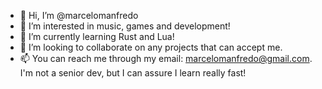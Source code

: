 - 👋 Hi, I’m @marcelomanfredo
- 👀 I’m interested in music, games and development!
- 🌱 I’m currently learning Rust and Lua!
- 💞️ I’m looking to collaborate on any projects that can accept me.
- 📫 You can reach me through my email: marcelomanfredo@gmail.com. I'm not a senior dev, but I can assure I learn really fast!

<!---
marcelomanfredo/marcelomanfredo is a ✨ special ✨ repository because its `README.md` (this file) appears on your GitHub profile.
You can click the Preview link to take a look at your changes.
--->
